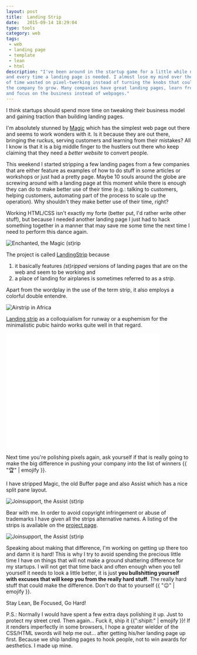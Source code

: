 ```yaml
---
layout: post
title:  Landing Strip
date:   2015-09-14 18:29:04
type: tools
category: web
tags:
 - web
 - landing page
 - template
 - lean
 - html
description: "I've been around in the startup game for a little while now
and every time a landing page is needed. I almost lose my mind over the amount
of time wasted on pixel-twerking instead of turning the knobs that could get
the company to grow. Many companies have great landing pages, learn from them
and focus on the business instead of webpages."
---
```

I think startups should spend more time on tweaking their business model and 
gaining traction than building landing pages.

I'm absolutely stunned by [Magic](http://getmagicnow.com) which has the 
simplest web page out there and seems to work wonders with it. Is it because 
they are out there, bringing the ruckus, serving customers and learning from
their mistakes? All I know is that it is a big middle finger to the hustlers
out there who keep claiming that they need a _better website_ to convert
people.

This weekend I started stripping a few landing pages from a few companies that
are either feature as examples of how to do stuff in some articles or workshops
or just had a pretty page. Maybe 10 souls around the globe are screwing
around with a landing page at this moment while there is enough they can do to
make better use of their time (e.g.: talking to customers, helping customers,
automating part of the process to scale up the operation). Why shouldn't they
make better use of their time, right?

Working HTML/CSS isn't exactly my forte (better put, I'd rather write other
stuff), but because I needed another landing page I just had to hack something
together in a manner that may save me some time the next time I need to perform
this dance again.

<div class="element">
  <img alt="Enchanted, the Magic (st)rip" src="https://github.com/vidbina/landing-strip/raw/master/enchanted/preview-large.png">
</div>

The project is called [LandingStrip](http://github.com/vidbina/landing-strip)
because

 1. it basically features _(st)ripped_ versions of landing pages that are on
    the web and seem to be working and
 2. a place of landing for airplanes is sometimes referred to as a _strip_.

<div class="element">
  <div class="github-card" data-github="vidbina/landing-strip" data-width="400" data-height="153" data-theme="default"></div>
  <script src="//cdn.jsdelivr.net/github-cards/latest/widget.js"></script>
</div>

Apart from the wordplay in the use of the term strip, it also employs a
colorful double entendre.

<div class="element">
  <img alt="Airstrip in Africa" src="https://upload.wikimedia.org/wikipedia/commons/d/d2/Msembe_airstrip.jpg">
</div>

[Landing strip](https://en.wikipedia.org/wiki/Runway)
as a colloquialism for runway or a euphemism for the minimalistic pubic hairdo
works quite well in that regard.

<div class="element">
  <iframe width="420" height="315" src="//www.youtube.com/embed/5uzhxQAj_PM" frameborder="0" allowfullscreen> </iframe>
</div>

Next time you're polishing pixels again, ask yourself if that is really going
to make the big difference in pushing your company into the list of winners
{{ ":trophy:" | emojify }}.

I have stripped Magic, the old Buffer page and also Assist which has a nice 
split pane layout.

<div class="element">
  <img alt="Joinsupport, the Assist (st)rip" src="https://github.com/vidbina/landing-strip/raw/master/pipeline/preview-large.png">
</div>

Bear with me. In order to avoid copyright infringement or abuse of trademarks
I have given all the strips alternative names. A listing of the strips is 
available on the [project page](https://github.com/vidbina/landing-strip).

<div class="element">
  <img alt="Joinsupport, the Assist (st)rip" src="https://github.com/vidbina/landing-strip/raw/master/joinsupport/preview-large.png">
</div>

Speaking about making that difference, I'm working on getting up there too and
damn it is hard! This is why I try to avoid spending the precious little time
I have on things that will not make a ground shattering difference for my
startups. I will not get that time back and often enough when you tell yourself
it needs to look a little better, it is just **you bullshitting yourself with
excuses that will keep you from the really hard stuff**. The really hard stuff
that could make the difference. Don't do that to yourself {{ ":wink:" | emojify }}.

Stay Lean, Be Focused, Go Hard!

P.S.: Normally I would have spent a few extra days polishing it up. Just to 
protect my street cred. Then again... Fuck it, ship it
{{":shipit:" | emojify }}! If it renders imperfectly in some browsers, I 
hope a greater wielder of the CSS/HTML swords will help me out... after getting
his/her landing page up first. Because we ship landing pages to hook people,
not to win awards for aesthetics. I made up mine.
